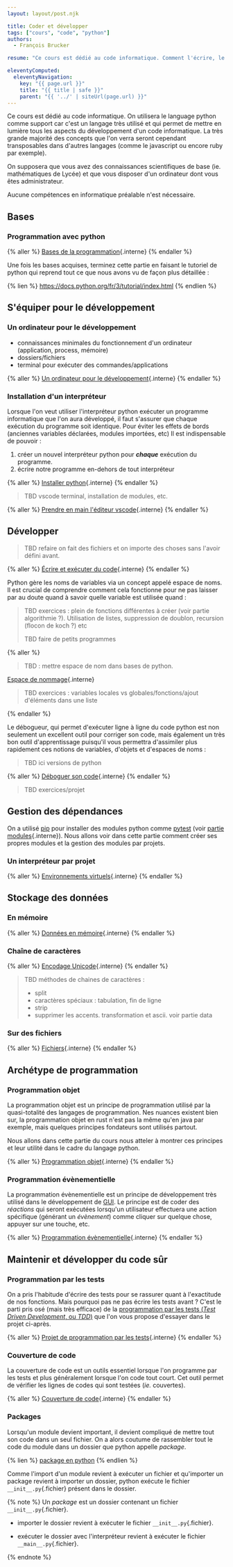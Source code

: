 ```yaml
---
layout: layout/post.njk

title: Coder et développer
tags: ["cours", "code", "python"]
authors:
  - François Brucker

resume: "Ce cours est dédié au code informatique. Comment l'écrire, le tester et l'exécuter."

eleventyComputed:
  eleventyNavigation:
    key: "{{ page.url }}"
    title: "{{ title | safe }}"
    parent: "{{ '../' | siteUrl(page.url) }}"
---
```


Ce cours est dédié au code informatique. On utilisera le language python comme support car c'est un langage très utilisé et qui permet de mettre en lumière tous les aspects du développement d'un code informatique. La très grande majorité des concepts que l'on verra seront cependant transposables dans d'autres langages (comme le javascript ou encore ruby par exemple).

On supposera que vous avez des connaissances scientifiques de base (ie. mathématiques de Lycée) et que vous disposer d'un ordinateur dont vous êtes administrateur.

Aucune compétences en informatique préalable n'est nécessaire.

<!-- fin résumé -->

## <span id="bases"></span>Bases

### Programmation avec python

{% aller %}
[Bases de la programmation](bases-programmation){.interne}
{% endaller %}

Une fois les bases acquises, terminez cette partie en faisant le tutoriel de python qui reprend tout ce que nous avons vu de façon plus détaillée :

{% lien %}
<https://docs.python.org/fr/3/tutorial/index.html>
{% endlien %}

## <span id="s-équiper"></span> S'équiper pour le développement

### Un ordinateur pour le développement

- connaissances minimales du fonctionnement d'un ordinateur (application, process, mémoire)
- dossiers/fichiers
- terminal pour exécuter des commandes/applications

{% aller %}
[Un ordinateur pour le développement](ordinateur-développement){.interne}
{% endaller %}

### Installation d'un interpréteur

Lorsque l'on veut utiliser l'interpréteur python exécuter un programme informatique que l'on aura développé, il faut s'assurer que chaque exécution du programme soit identique.
Pour éviter les effets de bords (anciennes variables déclarées, modules importées, etc) Il est indispensable de pouvoir :

1. créer un nouvel interpréteur python pour **_chaque_** exécution du programme.
2. écrire notre programme en-dehors de tout interpréteur

{% aller %}
[Installer python](installer-python){.interne}
{% endaller %}

> TBD vscode terminal, installation de modules, etc.

{% aller %}
[Prendre en main l'éditeur vscode](éditeur-vscode/prise-en-main/){.interne}
{% endaller %}

## <span id="développer"></span>Développer

> TBD refaire on fait des fichiers et on importe des choses sans l'avoir défini avant.

{% aller %}
[Écrire et exécuter du code](développement){.interne}
{% endaller %}

Python gère les noms de variables via un concept appelé espace de noms. Il est crucial de comprendre comment cela fonctionne pour ne pas laisser par au doute quand à savoir quelle variable est utilisée quand :

> TBD exercices : plein de fonctions différentes à créer (voir partie algorithmie ?). Utilisation de listes, suppression de doublon, recursion (flocon de koch ?) etc
>
> TBD faire de petits programmes

{% aller %}

> TBD : mettre espace de nom dans bases de python.

[Espace de nommage](espace-nommage){.interne}

> TBD exercices : variables locales vs globales/fonctions/ajout d'éléments dans une liste

{% endaller %}

Le débogueur, qui permet d'exécuter ligne à ligne du code python est non seulement un excellent outil pour corriger son code, mais également un très bon outil d'apprentissage puisqu'il vous permettra d'assimiler plus rapidement ces notions de variables, d'objets et d'espaces de noms :

> TBD ici versions de python

{% aller %}
[Déboguer son code](debugger){.interne}
{% endaller %}

> TBD exercices/projet

## Gestion des dépendances

On a utilisé [pip](<https://fr.wikipedia.org/wiki/Pip_(gestionnaire_de_paquets)>) pour installer des modules python comme [pytest](https://docs.pytest.org/) (voir [partie modules](installer-python/#modules){.interne}). Nous allons voir dans cette partie comment créer ses propres modules et la gestion des modules par projets.

### Un interpréteur par projet

{% aller %}
[Environnements virtuels](environnements-virtuels){.interne}
{% endaller %}

## Stockage des données

### En mémoire

{% aller %}
[Données en mémoire](données-mémoire){.interne}
{% endaller %}

### Chaîne de caractères

{% aller %}
[Encodage Unicode](encodage-unicode){.interne}
{% endaller %}

> TBD méthodes de chaines de caractères :
>
> - split
> - caractères spéciaux : tabulation, fin de ligne
> - strip
> - supprimer les accents. transformation et ascii. voir partie data

### Sur des fichiers

{% aller %}
[Fichiers](fichiers){.interne}
{% endaller %}

## Archétype de programmation

### Programmation objet

La programmation objet est un principe de programmation utilisé par la quasi-totalité des langages de programmation. Nes nuances existent bien sur, la programmation objet en rust n'est pas la même qu'en java par exemple, mais quelques principes fondateurs sont utilisés partout.

Nous allons dans cette partie du cours nous atteler à montrer ces principes et leur utilité dans le cadre du langage python.

{% aller %}
[Programmation objet](programmation-objet){.interne}
{% endaller %}

### Programmation évènementielle

La programmation évènementielle est un principe de développement très utilisé dans le développement de [GUI](https://fr.wikipedia.org/wiki/Interface_graphique). Le principe est de coder des _réactions_ qui seront exécutées lorsqu'un utilisateur effectuera une action spécifique (générant un _évènement_) comme cliquer sur quelque chose, appuyer sur une touche, etc.

{% aller %}
[Programmation évènementielle](programmation-évènementielle){.interne}
{% endaller %}

## Maintenir et développer du code sûr

### Programmation par les tests

On a pris l'habitude d'écrire des tests pour se rassurer quant à l'exactitude de nos fonctions. Mais pourquoi pas ne pas écrire les tests avant ? C'est le parti pris osé (mais très efficace) de la [programmation par les tests (_Test Driven Development_, ou _TDD_)](https://fr.wikipedia.org/wiki/Test_driven_development) que l'on vous propose d'essayer dans le projet ci-après.

{% aller %}
[Projet de programmation par les tests](projet-TDD){.interne}
{% endaller %}

### Couverture de code

La couverture de code est un outils essentiel lorsque l'on programme par les tests et plus généralement lorsque l'on code tout court. Cet outil permet de vérifier les lignes de codes qui sont testées (_ie._ couvertes).

{% aller %}
[Couverture de code](couverture-de-code){.interne}
{% endaller %}

### Packages

Lorsqu'un module devient important, il devient compliqué de mettre tout son code dans un seul fichier. On a alors coutume de rassembler tout le code du module dans un dossier que python appelle _package_.

{% lien %}
[package en python](https://docs.python.org/fr/3/tutorial/modules.html#packages)
{% endlien %}

Comme l'import d'un module revient à exécuter un fichier et qu'importer un package revient à importer un dossier, python exécute le fichier `__init__.py`{.fichier} présent dans le dossier.

{% note %}
Un _package_ est un dossier contenant un fichier `__init__.py`{.fichier}.

- importer le dossier revient à exécuter le fichier `__init__.py`{.fichier}.

- exécuter le dossier avec l'interpréteur revient à exécuter le fichier `__main__.py`{.fichier}.

{% endnote %}
